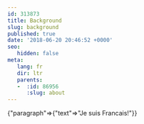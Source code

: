 ```yaml
---
id: 313873
title: Background
slug: background
published: true
date: '2018-06-20 20:46:52 +0000'
seo:
   hidden: false
meta:
   lang: fr
   dir: ltr
   parents:
   -  :id: 86956
      :slug: about
---
```


{"paragraph"=>{"text"=>"Je suis Francais!"}}